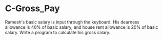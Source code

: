# C-Gross_Pay
Ramesh's basic salary is input through the keyboard. His dearness allowance is 40% of basic salary, and house rent allowance is 20% of basic salary. Write a program to calculate his gross salary.
